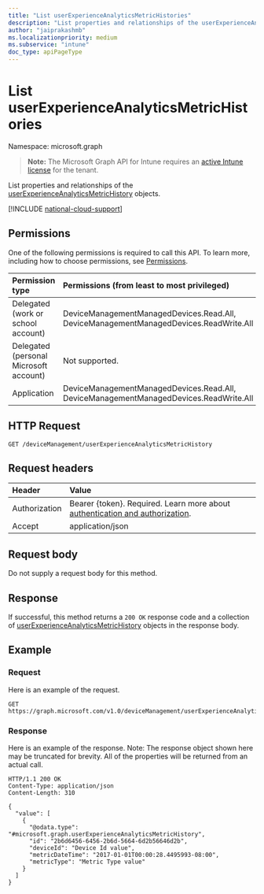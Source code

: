 ```yaml
---
title: "List userExperienceAnalyticsMetricHistories"
description: "List properties and relationships of the userExperienceAnalyticsMetricHistory objects."
author: "jaiprakashmb"
ms.localizationpriority: medium
ms.subservice: "intune"
doc_type: apiPageType
---
```


# List userExperienceAnalyticsMetricHistories

Namespace: microsoft.graph

> **Note:** The Microsoft Graph API for Intune requires an [active Intune license](https://go.microsoft.com/fwlink/?linkid=839381) for the tenant.

List properties and relationships of the [userExperienceAnalyticsMetricHistory](../resources/intune-devices-userexperienceanalyticsmetrichistory.md) objects.

[!INCLUDE [national-cloud-support](../../includes/all-clouds.md)]

## Permissions
One of the following permissions is required to call this API. To learn more, including how to choose permissions, see [Permissions](/graph/permissions-reference).

|Permission type|Permissions (from least to most privileged)|
|:---|:---|
|Delegated (work or school account)|DeviceManagementManagedDevices.Read.All, DeviceManagementManagedDevices.ReadWrite.All|
|Delegated (personal Microsoft account)|Not supported.|
|Application|DeviceManagementManagedDevices.Read.All, DeviceManagementManagedDevices.ReadWrite.All|

## HTTP Request
<!-- {
  "blockType": "ignored"
}
-->
``` http
GET /deviceManagement/userExperienceAnalyticsMetricHistory
```

## Request headers
|Header|Value|
|:---|:---|
|Authorization|Bearer {token}. Required. Learn more about [authentication and authorization](/graph/auth/auth-concepts).|
|Accept|application/json|

## Request body
Do not supply a request body for this method.

## Response
If successful, this method returns a `200 OK` response code and a collection of [userExperienceAnalyticsMetricHistory](../resources/intune-devices-userexperienceanalyticsmetrichistory.md) objects in the response body.

## Example

### Request
Here is an example of the request.
``` http
GET https://graph.microsoft.com/v1.0/deviceManagement/userExperienceAnalyticsMetricHistory
```

### Response
Here is an example of the response. Note: The response object shown here may be truncated for brevity. All of the properties will be returned from an actual call.
``` http
HTTP/1.1 200 OK
Content-Type: application/json
Content-Length: 310

{
  "value": [
    {
      "@odata.type": "#microsoft.graph.userExperienceAnalyticsMetricHistory",
      "id": "2b6d6456-6456-2b6d-5664-6d2b56646d2b",
      "deviceId": "Device Id value",
      "metricDateTime": "2017-01-01T00:00:28.4495993-08:00",
      "metricType": "Metric Type value"
    }
  ]
}
```
